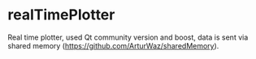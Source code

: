 # realTimePlotter

Real time plotter, used Qt community version and boost, data is sent via shared memory (https://github.com/ArturWaz/sharedMemory).
